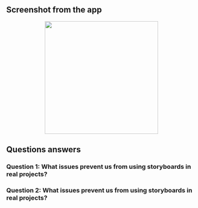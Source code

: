 ## Screenshot from the app
<div align="center">
  <img src="https://github.com/flowykk/iOs-NIS/assets/71427624/a16b191d-c1b5-4268-9dc4-f9e6f046f9cb)" width="300"> 
</div>

## Questions answers
### Question 1: What issues prevent us from using storyboards in real projects?

### Question 2: What issues prevent us from using storyboards in real projects?
